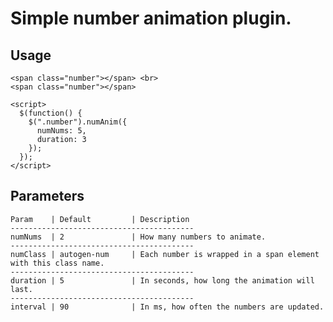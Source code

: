 Simple number animation plugin.
======

Usage
------

    <span class="number"></span> <br>
    <span class="number"></span>

    <script>
      $(function() {
        $(".number").numAnim({
          numNums: 5,
          duration: 3
        });
      });
    </script>


Parameters
------

    Param    | Default         | Description
    -----------------------------------------
    numNums  | 2               | How many numbers to animate.
    -----------------------------------------
    numClass | autogen-num     | Each number is wrapped in a span element with this class name.
    -----------------------------------------
    duration | 5               | In seconds, how long the animation will last.
    -----------------------------------------
    interval | 90              | In ms, how often the numbers are updated.
